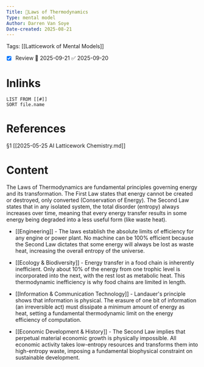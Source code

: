 ```yaml
---
Title: 🧩Laws of Thermodynamics
Type: mental model
Author: Darren Van Soye
Date-created: 2025-08-21
---
```

Tags: [[Latticework of Mental Models]]

- [x] Review 📅 2025-09-21 ✅ 2025-09-20

# Inlinks 
```dataview
LIST FROM [[#]]
SORT file.name
```

# References 

§1 [[2025-05-25 AI Latticework Chemistry.md]]

# Content

The Laws of Thermodynamics are fundamental principles governing energy and its transformation. The First Law states that energy cannot be created or destroyed, only converted (Conservation of Energy). The Second Law states that in any isolated system, the total disorder (entropy) always increases over time, meaning that every energy transfer results in some energy being degraded into a less useful form (like waste heat).

- [[Engineering]] - The laws establish the absolute limits of efficiency for any engine or power plant. No machine can be 100% efficient because the Second Law dictates that some energy will always be lost as waste heat, increasing the overall entropy of the universe.
    
- [[Ecology & Biodiversity]] - Energy transfer in a food chain is inherently inefficient. Only about 10% of the energy from one trophic level is incorporated into the next, with the rest lost as metabolic heat. This thermodynamic inefficiency is why food chains are limited in length.
    
- [[Information & Communication Technology]] - Landauer's principle shows that information is physical. The erasure of one bit of information (an irreversible act) must dissipate a minimum amount of energy as heat, setting a fundamental thermodynamic limit on the energy efficiency of computation.
    
- [[Economic Development & History]] - The Second Law implies that perpetual material economic growth is physically impossible. All economic activity takes low-entropy resources and transforms them into high-entropy waste, imposing a fundamental biophysical constraint on sustainable development.
    
